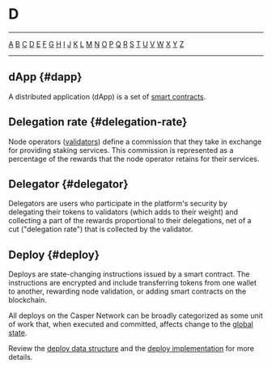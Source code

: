 # D

---

[A](A.md) [B](B.md) [C](C.md) [D](D.md) [E](E.md) [F](F.md) [G](G.md) [H](H.md) [I](I.md) [J](J.md) [K](K.md) [L](L.md) [M](M.md) [N](N.md) [O](O.md) [P](P.md) [Q](Q.md) [R](R.md) [S](S.md) [T](T.md) [U](U.md) [V](V.md) [W](W.md) [X](X.md) [Y](Y.md) [Z](Z.md)

---

## dApp {#dapp}

A distributed application (dApp) is a set of [smart contracts](S.md#smart-contract).

## Delegation rate {#delegation-rate}

Node operators ([validators](V.md#validator)) define a commission that they take in exchange for providing staking services. This commission is represented as a percentage of the rewards that the node operator retains for their services.

## Delegator {#delegator}

Delegators are users who participate in the platform's security by delegating their tokens to validators (which adds to their weight) and collecting a part of the rewards proportional to their delegations, net of a cut ("delegation rate") that is collected by the validator.

## Deploy {#deploy}

Deploys are state-changing instructions issued by a smart contract. The instructions are encrypted and include transferring tokens from one wallet to another, rewarding node validation, or adding smart contracts on the blockchain.

All deploys on the Casper Network can be broadly categorized as some unit of work that, when executed and committed, affects change to the [global state](G.md#global-state).

Review the [deploy data structure](../design/serialization-standard.md#deploy) and the [deploy implementation](https://github.com/casper-network/casper-node/blob/master/node/src/types/deploy.rs#L475) for more details.
